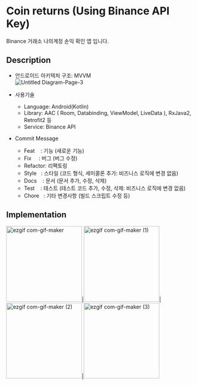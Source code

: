 # Coin returns (Using Binance API Key)   
Binance 거래소 나의계정 손익 확인 앱 입니다.

## Description   
* 안드로이드 아키텍처 구조: MVVM   
![Untitled Diagram-Page-3](https://user-images.githubusercontent.com/49981048/107177672-af218880-6a15-11eb-8e16-6270b1cc9a7d.png)
   
   
* 사용기술
   * Language: Android(Kotlin)
   * Library: AAC ( Room,  Databinding,  ViewModel,  LiveData ),  RxJava2,  Retrofit2 등
   * Service: Binance API
   
   
   

* Commit Message
   * Feat    : 기능 (새로운 기능)
   * Fix     : 버그 (버그 수정)
   * Refactor: 리팩토링
   * Style   : 스타일 (코드 형식, 세미콜론 추가: 비즈니스 로직에 변경 없음)
   * Docs    : 문서 (문서 추가, 수정, 삭제)
   * Test    : 테스트 (테스트 코드 추가, 수정, 삭제: 비즈니스 로직에 변경 없음)
   * Chore   : 기타 변경사항 (빌드 스크립트 수정 등)
   
## Implementation
<img width="202" alt="ezgif com-gif-maker" src="https://user-images.githubusercontent.com/49981048/107185923-a6857e00-6a26-11eb-9f93-58b4f288247f.png">|<img width="202" alt="ezgif com-gif-maker (1)" src="https://user-images.githubusercontent.com/49981048/107185933-a8e7d800-6a26-11eb-8b0a-597432d8eff2.png">|<img width="202" alt="ezgif com-gif-maker (2)" src="https://user-images.githubusercontent.com/49981048/107185938-aab19b80-6a26-11eb-9b38-d17309b5b425.png">|<img width="202" alt="ezgif com-gif-maker (3)" src="https://user-images.githubusercontent.com/49981048/107185940-ad13f580-6a26-11eb-817d-e3fb55f7f13b.png">
